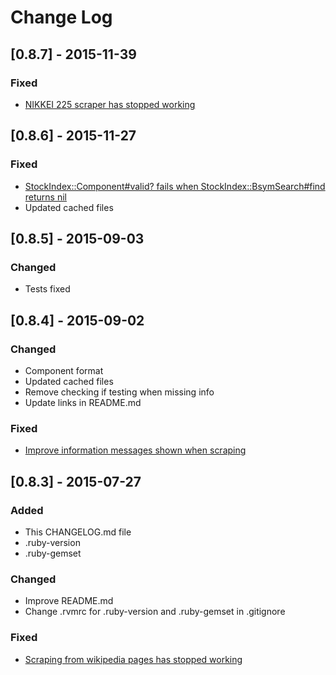# Change Log

## [0.8.7] - 2015-11-39

### Fixed
- [NIKKEI 225 scraper has stopped working](https://github.com/javiervidal/stock_index/issues/4)

## [0.8.6] - 2015-11-27

### Fixed
- [StockIndex::Component#valid? fails when StockIndex::BsymSearch#find returns nil](https://github.com/javiervidal/stock_index/issues/3)
- Updated cached files

## [0.8.5] - 2015-09-03

### Changed
- Tests fixed

## [0.8.4] - 2015-09-02

### Changed
- Component format
- Updated cached files
- Remove checking if testing when missing info
- Update links in README.md

### Fixed
- [Improve information messages shown when scraping](https://github.com/javiervidal/stock_index/issues/2)

## [0.8.3] - 2015-07-27

### Added
- This CHANGELOG.md file
- .ruby-version
- .ruby-gemset

### Changed
- Improve README.md
- Change .rvmrc for .ruby-version and .ruby-gemset in .gitignore

### Fixed
- [Scraping from wikipedia pages has stopped working](https://github.com/javiervidal/stock_index/issues/1)
